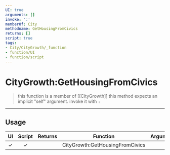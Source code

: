```yaml
---
UI: true
arguments: []
invoke: ':'
memberOf: City
methodname: GetHousingFromCivics
returns: []
script: true
tags:
- City/CityGrowth/_function
- function/UI
- function/script
---
```

# CityGrowth:GetHousingFromCivics
> this function is a member of [[CityGrowth]]
> this method expects an implicit "self" argument. invoke it with `:`
-----
## Usage
|  UI | Script | Returns | Function | Arguments |
|:---:|:------:|-------:|:--------:|:---------|
|✓|✓||CityGrowth:GetHousingFromCivics||
